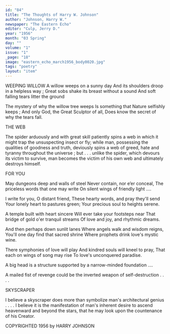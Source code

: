 ```yaml
---
id: "84"
title: "The Thoughts of Harry W. Johnson"
author: "Johnson, Harry W."
newspaper: "The Eastern Echo"
editor: "Culp, Jerry D."
year: "1956"
month: "03 Spring"
day: ""
volume: "1"
issue: "1"
_page: "18"
image: "eastern_echo_march1956_body0020.jpg"
tags: "poetry"
layout: "item"
---
```

WEEPING WILLOW 
A willow weeps on a sunny day 
And its shoulders droop in a helpless way ; 
Great sobs shake its breast without a sound 
And soft falling tears litter the ground

The mystery of why the willow tree weeps 
Is something that Nature selfishly keeps ;
And only God, the Great Sculptor of all, 
Does know the secret of why the tears fall.

THE WEB

The spider arduously
and with great skill
patiently spins a web
in which it might trap
the unsuspecting insect or fly;
while man, possessing
the qualities of goodness and truth,
deviously spins a web
of greed, hate and tyranny
throughout the universe ;
but . . . unlike the spider,
which devours its victim to survive,
man becomes the victim
of his own web
and ultimately destroys himself.

FOR YOU

May dungeons deep and walls of steel
Never contain, nor e’er conceal,
The priceless words that one may write
On silent wings of friendly light ....

I write for you, O distant friend, 
These hearty words, and pray they'll send 
Your lonely heart to pastures green;
Your precious soul to heights serene.

A temple built with heart sincere
Will ever take your footsteps near
That bridge of gold o'er tranquil streams
Of love and joy, and rhythmic dreams.

And then perhaps down sunlit lanes
Where angels walk and wisdom reigns,
You'll one day find that sacred shrine
Where prophets drink love's mystic wine.

There symphonies of love will play 
And kindred souls will kneel to pray, 
That each on wings of song may rise
To love's unconquered paradise.



A big head is a structure
supported by
a narrow-minded foundation ....

A mailed fist of revenge
could be the inverted weapon
of self-destruction . . . .

SKYSCRAPER

I believe a skyscraper 
does more than symbolize 
man's architectural genius . . . .
I believe it is the manifestation 
of man's inherent desire 
to ascend heavenward
and beyond the stars,
that he may look upon the countenance of his Creator.

COPYRIGHTED 1956 by HARRY JOHNSON
